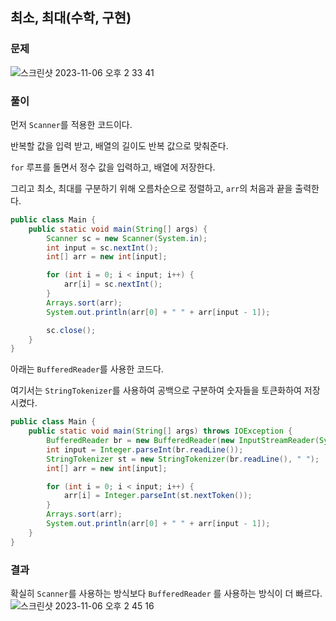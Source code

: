 ## 최소, 최대(수학, 구현)

### 문제

![스크린샷 2023-11-06 오후 2 33 41](https://github.com/Heo-y-y/development-blog/assets/112863029/e393eac7-5359-416b-bb8a-22b57f0dd663)

### 풀이

먼저 `Scanner`를 적용한 코드이다.

반복할 값을 입력 받고, 배열의 길이도 반복 값으로 맞춰준다.

`for` 루프를 돌면서 정수 값을 입력하고, 배열에 저장한다.

그리고 최소, 최대를 구분하기 위해 오름차순으로 정렬하고, `arr`의 처음과 끝을 출력한다.

```java
public class Main {
    public static void main(String[] args) {
        Scanner sc = new Scanner(System.in);
        int input = sc.nextInt();
        int[] arr = new int[input];

        for (int i = 0; i < input; i++) {
            arr[i] = sc.nextInt();
        }
        Arrays.sort(arr);
        System.out.println(arr[0] + " " + arr[input - 1]);

        sc.close();
    }
}
```

아래는 `BufferedReader`를 사용한 코드다.

여기서는 `StringTokenizer`를 사용하여 공백으로 구분하여 숫자들을 토큰화하여 저장시켰다.

```java
public class Main {
    public static void main(String[] args) throws IOException {
        BufferedReader br = new BufferedReader(new InputStreamReader(System.in));
        int input = Integer.parseInt(br.readLine());
        StringTokenizer st = new StringTokenizer(br.readLine(), " ");
        int[] arr = new int[input];

        for (int i = 0; i < input; i++) {
            arr[i] = Integer.parseInt(st.nextToken());
        }
        Arrays.sort(arr);
        System.out.println(arr[0] + " " + arr[input - 1]);
    }
}
```

### 결과

확실히 `Scanner`를 사용하는 방식보다 `BufferedReader` 를 사용하는 방식이 더 빠르다.
![스크린샷 2023-11-06 오후 2 45 16](https://github.com/Heo-y-y/development-blog/assets/112863029/39beda28-9ec9-4074-bf26-8bc887723ef9)
